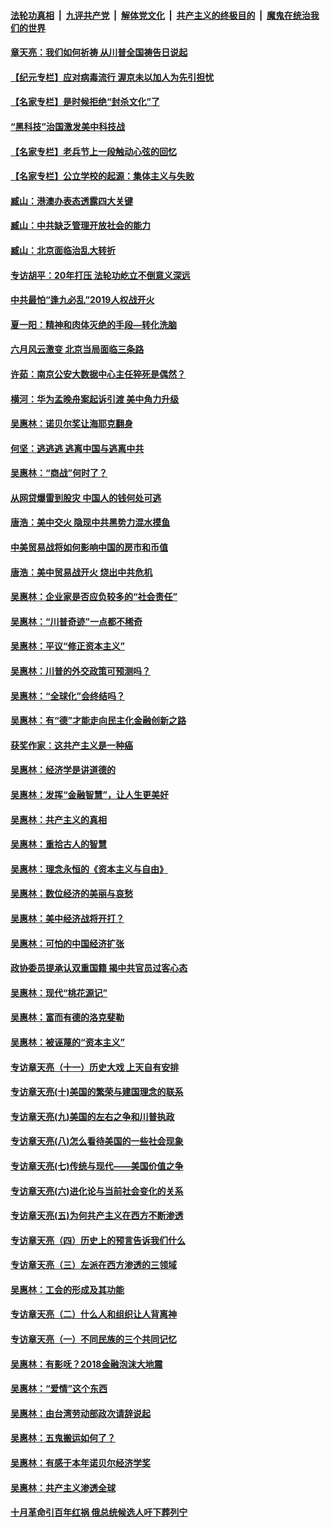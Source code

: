 

####  [法轮功真相](../../../../basic/blob/master/README.md?t=06230302) &nbsp;|&nbsp; [九评共产党](../../../../9ping.md/blob/master/README.md?t=06230302) &nbsp;|&nbsp; [解体党文化](../../../../jtdwh.md/blob/master/README.md?t=06230302)  &nbsp;|&nbsp; [共产主义的终极目的](../../../../gczydzjmd.md/blob/master/README.md?t=06230302) &nbsp;|&nbsp; [魔鬼在统治我们的世界](../../../../mgztzwmdsj.md/blob/master/README.md?t=06230302) 

#### [章天亮：我们如何祈祷 从川普全国祷告日说起](../pages/nsc423/n11944627.md?t=06230302) 

#### [【纪元专栏】应对病毒流行 渥京未以加人为先引担忧](../pages/nsc423/n11875714.md?t=06230302) 

#### [【名家专栏】是时候拒绝“封杀文化”了](../pages/nsc423/n11814093.md?t=06230302) 

#### [“黑科技”治国激发美中科技战](../pages/nsc423/n11638056.md?t=06230302) 

#### [【名家专栏】老兵节上一段触动心弦的回忆](../pages/nsc423/n11646016.md?t=06230302) 

#### [【名家专栏】公立学校的起源：集体主义与失败](../pages/nsc423/n11601833.md?t=06230302) 

#### [臧山：港澳办表态透露四大关键](../pages/nsc423/n11421628.md?t=06230302) 

#### [臧山：中共缺乏管理开放社会的能力](../pages/nsc423/n11407457.md?t=06230302) 

#### [臧山：北京面临治乱大转折](../pages/nsc423/n11406895.md?t=06230302) 

#### [专访胡平：20年打压 法轮功屹立不倒意义深远](../pages/nsc423/n11398800.md?t=06230302) 

#### [中共最怕“逢九必乱”2019人权战开火](../pages/nsc423/n11385248.md?t=06230302) 

#### [夏一阳：精神和肉体灭绝的手段—转化洗脑](../pages/nsc423/n11368250.md?t=06230302) 

#### [六月风云激变 北京当局面临三条路](../pages/nsc423/n11313668.md?t=06230302) 

#### [许茹：南京公安大数据中心主任猝死是偶然？](../pages/nsc423/n11064744.md?t=06230302) 

#### [横河：华为孟晚舟案起诉引渡 美中角力升级](../pages/nsc423/n11027230.md?t=06230302) 

#### [吴惠林：诺贝尔奖让海耶克翻身](../pages/nsc423/n10890049.md?t=06230302) 

#### [何坚：逃逃逃 逃离中国与逃离中共](../pages/nsc423/n10592891.md?t=06230302) 

#### [吴惠林：“商战”何时了？](../pages/nsc423/n10573558.md?t=06230302) 

#### [从网贷爆雷到股灾 中国人的钱何处可逃](../pages/nsc423/n10572800.md?t=06230302) 

#### [唐浩：美中交火 隐现中共黑势力混水摸鱼](../pages/nsc423/n10544040.md?t=06230302) 

#### [中美贸易战将如何影响中国的房市和币值](../pages/nsc423/n10543697.md?t=06230302) 

#### [唐浩：美中贸易战开火 烧出中共危机](../pages/nsc423/n10540126.md?t=06230302) 

#### [吴惠林：企业家是否应负较多的“社会责任”](../pages/nsc423/n10535022.md?t=06230302) 

#### [吴惠林：“川普奇迹”一点都不稀奇](../pages/nsc423/n10512808.md?t=06230302) 

#### [吴惠林：平议“修正资本主义”](../pages/nsc423/n10495724.md?t=06230302) 

#### [吴惠林：川普的外交政策可预测吗？](../pages/nsc423/n10462387.md?t=06230302) 

#### [吴惠林：“全球化”会终结吗？](../pages/nsc423/n10452838.md?t=06230302) 

#### [吴惠林：有“德”才能走向民主化金融创新之路](../pages/nsc423/n10432292.md?t=06230302) 

#### [获奖作家：这共产主义是一种癌](../pages/nsc423/n10431541.md?t=06230302) 

#### [吴惠林：经济学是讲道德的](../pages/nsc423/n10398014.md?t=06230302) 

#### [吴惠林：发挥“金融智慧”，让人生更美好](../pages/nsc423/n10375019.md?t=06230302) 

#### [吴惠林：共产主义的真相](../pages/nsc423/n10351394.md?t=06230302) 

#### [吴惠林：重拾古人的智慧](../pages/nsc423/n10337691.md?t=06230302) 

#### [吴惠林：理念永恒的《资本主义与自由》](../pages/nsc423/n10316274.md?t=06230302) 

#### [吴惠林：数位经济的美丽与哀愁](../pages/nsc423/n10292946.md?t=06230302) 

#### [吴惠林：美中经济战将开打？](../pages/nsc423/n10258825.md?t=06230302) 

#### [吴惠林：可怕的中国经济扩张](../pages/nsc423/n10219147.md?t=06230302) 

#### [政协委员提承认双重国籍 揭中共官员过客心态](../pages/nsc423/n10208809.md?t=06230302) 

#### [吴惠林：现代“桃花源记”](../pages/nsc423/n10185234.md?t=06230302) 

#### [吴惠林：富而有德的洛克斐勒](../pages/nsc423/n10142264.md?t=06230302) 

#### [吴惠林：被诬蔑的“资本主义”](../pages/nsc423/n10124816.md?t=06230302) 

#### [专访章天亮（十一）历史大戏 上天自有安排](../pages/nsc423/n10094905.md?t=06230302) 

#### [专访章天亮(十)美国的繁荣与建国理念的联系](../pages/nsc423/n10094899.md?t=06230302) 

#### [专访章天亮(九)美国的左右之争和川普执政](../pages/nsc423/n10094889.md?t=06230302) 

#### [专访章天亮(八)怎么看待美国的一些社会现象](../pages/nsc423/n10094857.md?t=06230302) 

#### [专访章天亮(七)传统与现代——美国价值之争](../pages/nsc423/n10093140.md?t=06230302) 

#### [专访章天亮(六)进化论与当前社会变化的关系](../pages/nsc423/n10092036.md?t=06230302) 

#### [专访章天亮(五)为何共产主义在西方不断渗透](../pages/nsc423/n10083620.md?t=06230302) 

#### [专访章天亮（四）历史上的预言告诉我们什么](../pages/nsc423/n10083606.md?t=06230302) 

#### [专访章天亮（三）左派在西方渗透的三领域](../pages/nsc423/n10081115.md?t=06230302) 

#### [吴惠林：工会的形成及其功能](../pages/nsc423/n10080633.md?t=06230302) 

#### [专访章天亮（二）什么人和组织让人背离神](../pages/nsc423/n10076637.md?t=06230302) 

#### [专访章天亮（一）不同民族的三个共同记忆](../pages/nsc423/n10074188.md?t=06230302) 

#### [吴惠林：有影呒？2018金融泡沫大地震](../pages/nsc423/n10040534.md?t=06230302) 

#### [吴惠林：“爱情”这个东西](../pages/nsc423/n10019423.md?t=06230302) 

#### [吴惠林：由台湾劳动部政次请辞说起](../pages/nsc423/n9979679.md?t=06230302) 

#### [吴惠林：五鬼搬运如何了？](../pages/nsc423/n9925338.md?t=06230302) 

#### [吴惠林：有感于本年诺贝尔经济学奖](../pages/nsc423/n9871883.md?t=06230302) 

#### [吴惠林：共产主义渗透全球](../pages/nsc423/n9812748.md?t=06230302) 

#### [十月革命引百年红祸 俄总统候选人吁下葬列宁](../pages/nsc423/n9810182.md?t=06230302) 

